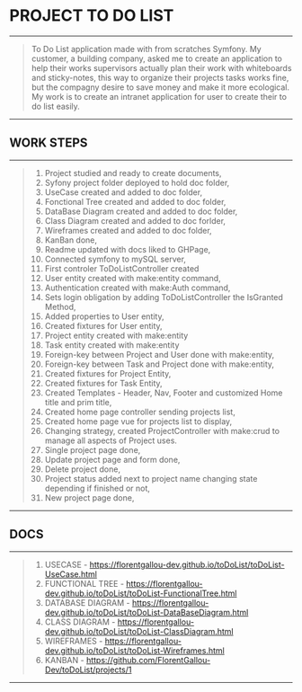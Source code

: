 # PROJECT TO DO LIST
-----
> To Do List application made with from scratches Symfony. My customer, a building company, asked me to create an application to help their works supervisors actually plan their work with whiteboards and sticky-notes, this way to organize their projects tasks works fine, but the compagny desire to save money and make it more ecological. My work is to create an intranet application for user to create their to do list easily.
-----
## WORK STEPS
-----
> 1. Project studied and ready to create documents,
> 2. Syfony project folder deployed to hold doc folder,
> 3. UseCase created and added to doc folder,
> 4. Fonctional Tree created and added to doc folder,
> 5. DataBase Diagram created and added to doc folder,
> 6. Class Diagram created and added to doc forlder,
> 7. Wireframes created and added to doc folder,
> 8. KanBan done,
> 9. Readme updated with docs liked to GHPage,
> 11. Connected symfony to mySQL server,
> 11. First controler ToDoListController created
> 12. User entity created with make:entity command,
> 13. Authentication created with make:Auth command,
> 14. Sets login obligation by adding ToDoListController the IsGranted Method,
> 15. Added properties to User entity,
> 16. Created fixtures for User entity,
> 17. Project entity created with make:entity
> 18. Task entity created with make:entity
> 19. Foreign-key between Project and User done with make:entity,
> 20. Foreign-key between Task and Project done with make:entity,
> 21. Created fixtures for Project Entity,
> 22. Created fixtures for Task Entity,
> 23. Created Templates - Header, Nav, Footer and customized Home title and prim title,
> 24. Created home page controller sending projects list,
> 25. Created home page vue for projects list to display,
> 26. Changing strategy, created ProjectController with make:crud to manage all aspects of Project uses.
> 27. Single project page done,
> 28. Update project page and form done,
> 29. Delete project done,
> 30. Project status added next to project name changing state depending if finished or not,
> 31. New project page done,
-----
## DOCS
-----
> 1. USECASE - https://florentgallou-dev.github.io/toDoList/toDoList-UseCase.html
> 2. FUNCTIONAL TREE - https://florentgallou-dev.github.io/toDoList/toDoList-FunctionalTree.html
> 3. DATABASE DIAGRAM - https://florentgallou-dev.github.io/toDoList/toDoList-DataBaseDiagram.html
> 4. CLASS DIAGRAM - https://florentgallou-dev.github.io/toDoList/toDoList-ClassDiagram.html
> 5. WIREFRAMES - https://florentgallou-dev.github.io/toDoList/toDoList-Wireframes.html
> 6. KANBAN - https://github.com/FlorentGallou-Dev/toDoList/projects/1
----- 